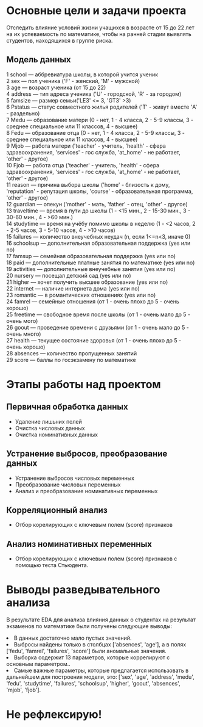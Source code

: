 # Основные цели и задачи проекта

Отследить влияние условий жизни учащихся в возрасте от 15 до 22 лет на их успеваемость по математике, чтобы на ранней стадии выявлять студентов, находящихся в группе риска.

## Модель данных

1 school — аббревиатура школы, в которой учится ученик <br />
2 sex — пол ученика ('F' - женский, 'M' - мужской) <br />
3 age — возраст ученика (от 15 до 22) <br />
4 address — тип адреса ученика ('U' - городской, 'R' - за городом) <br />
5 famsize — размер семьи('LE3' <= 3, 'GT3' >3) <br />
6 Pstatus — статус совместного жилья родителей ('T' - живут вместе 'A' - раздельно) <br />
7 Medu — образование матери (0 - нет, 1 - 4 класса, 2 - 5-9 классы, 3 - среднее специальное или 11 классов, 4 - высшее) <br />
8 Fedu — образование отца (0 - нет, 1 - 4 класса, 2 - 5-9 классы, 3 - среднее специальное или 11 классов, 4 - высшее) <br />
9 Mjob — работа матери ('teacher' - учитель, 'health' - сфера здравоохранения, 'services' - гос служба, 'at_home' - не работает, 'other' - другое) <br />
10 Fjob — работа отца ('teacher' - учитель, 'health' - сфера здравоохранения, 'services' - гос служба, 'at_home' - не работает, 'other' - другое) <br />
11 reason — причина выбора школы ('home' - близость к дому, 'reputation' - репутация школы, 'course' - образовательная программа, 'other' - другое) <br />
12 guardian — опекун ('mother' - мать, 'father' - отец, 'other' - другое) <br />
13 traveltime — время в пути до школы (1 - <15 мин., 2 - 15-30 мин., 3 - 30-60 мин., 4 - >60 мин.) <br />
14 studytime — время на учёбу помимо школы в неделю (1 - <2 часов, 2 - 2-5 часов, 3 - 5-10 часов, 4 - >10 часов) <br />
15 failures — количество внеучебных неудач (n, если 1<=n<3, иначе 0) <br />
16 schoolsup — дополнительная образовательная поддержка (yes или no) <br />
17 famsup — семейная образовательная поддержка (yes или no) <br />
18 paid — дополнительные платные занятия по математике (yes или no) <br />
19 activities — дополнительные внеучебные занятия (yes или no) <br />
20 nursery — посещал детский сад (yes или no) <br />
21 higher — хочет получить высшее образование (yes или no) <br />
22 internet — наличие интернета дома (yes или no) <br />
23 romantic — в романтических отношениях (yes или no) <br />
24 famrel — семейные отношения (от 1 - очень плохо до 5 - очень хорошо) <br />
25 freetime — свободное время после школы (от 1 - очень мало до 5 - очень мого) <br />
26 goout — проведение времени с друзьями (от 1 - очень мало до 5 - очень много) <br />
27 health — текущее состояние здоровья (от 1 - очень плохо до 5 - очень хорошо) <br />
28 absences — количество пропущенных занятий <br />
29 score — баллы по госэкзамену по математике <br />

# Этапы работы над проектом

## Первичная обработка данных
- Удаление лишьних полей
- Очистка числовых данных
- Очистка номинативных данных

## Устранение выбросов, преобразование данных
- Устранение выбросов числовых переменных
- Преобразование числовых переменных
- Анализ и преобразование номинативных переменных

## Корреляционный анализ
- Отбор корелирующих с ключевым полем (score) признаков

## Анализ номинативных переменных
- Отбор корелирующих с ключевым полем (score) признаков с помощью теста Стьюдента.

# Выводы разведывательного анализа
В результате EDA для анализа влияния данных о студентах на результат экзаменов по математике были получены следующие выводы:

   <li> В данных достаточно мало пустых значений.</li>
   <li> Выбросы найдены только в столбцах ['absences', 'age'], а в полях ['fedu', 'famrel', 'failures', 'score'] были аномальные значения.</li>
   <li> Выборка содержит 13 параметров, которые коррелируют с основным параметром..</li>
   <li> Самые важные параметры, которые предлагается использовать в дальнейшем для построения модели, это: ['sex', 'age', 'address', 'medu', 'fedu', 'studytime', 'failures', 'schoolsup', 'higher', 'goout', 'absences', 'mjob', 'fjob'].</li>

# Не рефлексирую!


```python

```
